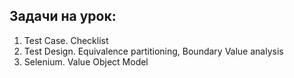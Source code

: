 ## Задачи на урок:

1. Test Case. Checklist
2. Test Design. Equivalence partitioning, Boundary Value analysis
3. Selenium. Value Object Model
